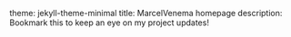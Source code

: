 theme: jekyll-theme-minimal
title: MarcelVenema homepage
description: Bookmark this to keep an eye on my project updates!